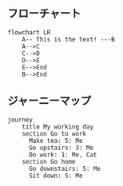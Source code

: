 
## フローチャート

```mermaid
flowchart LR
    A-- This is the text! ---B
    A-->C
    C-->D
    D-->E
    E-->End
    B-->End
```

## ジャーニーマップ

```mermaid
journey
    title My working day
    section Go to work
      Make tea: 5: Me
      Go upstairs: 3: Me
      Do work: 1: Me, Cat
    section Go home
      Go downstairs: 5: Me
      Sit down: 5: Me
```
